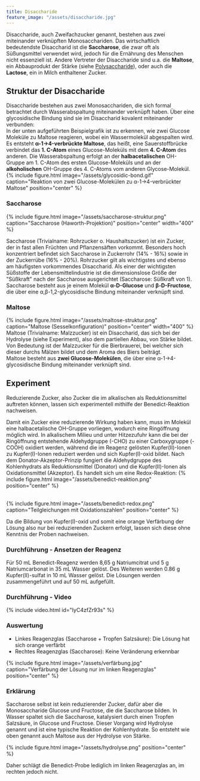 ```yaml
---
title: Disaccharide
feature_image: "/assets/disaccharide.jpg"
---
```


Disaccharide, auch Zweifachzucker genannt, bestehen aus zwei miteinander verknüpften Monosacchariden. Das wirtschaftlich bedeutendste Disaccharid ist die **Saccharose**, die zwar oft als Süßungsmittel verwendet wird, jedoch für die Ernährung des Menschen nicht essenziell ist.
Andere Vertreter der Disaccharide sind u.a. die **Maltose**, ein Abbauprodukt der Stärke (siehe [Polysaccharide](/polysaccharide)), oder auch die **Lactose**, ein in Milch enthaltener Zucker.

## Struktur der Disaccharide
Disaccharide bestehen aus zwei Monosacchariden, die sich formal betrachtet durch Wasserabspaltung miteinander verknüpft haben. Über eine glycosidische Bindung sind sie im Disaccharid kovalent miteinander verbunden:  
In der unten aufgeführten Beispielgrafik ist zu erkennen, wie zwei Glucose Moleküle zu Maltose reagieren, wobei ein Wassermolekül abgespalten wird. Es entsteht **α-1→4-verbrückte Maltose**, das heißt, eine Sauerstoffbrücke verbindet das **1. C-Atom** 
eines Glucose-Moleküls mit dem **4. C-Atom** des anderen. Die Wasserabspaltung erfolgt an der **halbacetalischen** OH-Gruppe am 1. C-Atom des ersten Glucose-Moleküls und an der **alkoholischen** OH-Gruppe des 4. C-Atoms vom anderen Glycose-Molekül.
{% include figure.html image="/assets/glycosidic-bond.gif" caption="Reaktion von zwei Glucose-Molekülen zu α-1→4-verbrückter Maltose" position="center" %}

### Saccharose
{% include figure.html image="/assets/saccharose-struktur.png" caption="Saccharose (Haworth-Projektion)" position="center" width="400" %}

Saccharose (Trivialname: Rohrzucker o. Haushaltszucker) ist ein Zucker, der in fast allen Früchten und Pflanzensäften vorkommt. Besonders hoch konzentriert befindet sich Saccharose in Zuckerrohr (14% - 16%) sowie in der Zuckerrübe (16% - 20%). Rohrzucker gilt als wichtigstes und
ebenso am häufigsten vorkommendes Disaccharid. Als einer der wichtigsten Süßstoffe der Lebensmittelindustrie ist die dimensionslose Größe der "Süßkraft" nach der Saccharose ausgerichtet (Saccharose: Süßkraft von 1).  
Saccharose besteht aus je einem Molekül **α-D-Glucose** und **β-D-Fructose**, die über eine α,β-1,2-glycosidische Bindung miteinander verknüpft sind.

### Maltose
{% include figure.html image="/assets/maltose-struktur.png" caption="Maltose (Sesselkonfiguration)" position="center" width="400" %}
Maltose (Trivialname: Malzzucker) ist ein Disaccharid, das sich bei der Hydrolyse (siehe Experiment), also dem partiellen Abbau, von Stärke bildet. Von Bedeutung ist der Malzzucker für die Bierbrauerei, bei welcher sich dieser durchs Mälzen bildet und dem Aroma des Biers beiträgt.  
Maltose besteht aus **zwei Glucose-Molekülen**, die über eine α-1→4-glycosidische Bindung miteinander verknüpft sind.


## Experiment
Reduzierende Zucker, also Zucker die im alkalischen als Reduktionsmittel auftreten können, lassen sich experimentell mithilfe der Benedict-Reaktion nachweisen.

Damit ein Zucker eine reduzierende Wirkung haben kann, muss im Molekül eine halbacetalische OH-Gruppe vorliegen, wodurch eine Ringöffnung möglich wird. In alkalischem Milieu und unter Hitzezufuhr kann die bei der Ringöffnung entstehende Aldehydgruppe (-CHO) zu einer Carboxygruppe (-COOH) oxidiert
werden, während die im Reagenz gelösten Kupfer(II)-Ionen zu Kupfer(I)-Ionen reduziert werden und sich Kupfer(I)-oxid bildet.
Nach dem Donator-Akzeptor-Prinzip fungiert die Aldehydgruppe des Kohlenhydrats als Reduktionsmittel (Donator) und die Kupfer(II)-Ionen als Oxidationsmittel (Akzeptor). Es handelt sich um eine Redox-Reaktion:
{% include figure.html image="/assets/benedict-reaktion.png" position="center" %}<br/><br/>

{% include figure.html image="/assets/benedict-redox.png" caption="Teilgleichungen mit Oxidationszahlen" position="center" %}

Da die Bildung von Kupfer(I)-oxid und somit eine orange Verfärbung der Lösung also nur bei reduzierenden Zuckern erfolgt, lassen sich diese ohne Kenntnis der Proben nachweisen.
### Durchführung - Ansetzen der Reagenz
Für 50 mL Benedict-Reagenz werden 8,65 g Natriumcitrat und 5 g Natriumcarbonat in 35 mL Wasser gelöst. Des Weiteren werden 0.86 g Kupfer(II)-sulfat in 10 mL Wasser gelöst. Die Lösungen werden zusammengeführt und auf 50 mL aufgefüllt.
### Durchführung - Video
{% include video.html id="IyC4zfZr93s" %}

### Auswertung
- Linkes Reagenzglas (Saccharose + Tropfen Salzsäure): Die Lösung hat sich orange verfärbt
- Rechtes Reagenzglas (Saccharose): Keine Veränderung erkennbar

{% include figure.html image="/assets/verfärbung.jpg" caption="Verfärbung der Lösung nur im linken Reagenzglas" position="center" %}

### Erklärung
Saccharose selbst ist kein reduzierender Zucker, dafür aber die Monosaccharide Glucose und Fructose, die die Saccharose bilden. In Wasser spaltet sich die Saccharose, katalysiert durch einen Tropfen Salzsäure, in Glucose und Fructose.
Dieser Vorgang wird Hydrolyse genannt und ist eine typische Reaktion der Kohlenhydrate. So entsteht wie oben genannt auch Maltose aus der Hydrolyse von Stärke.

{% include figure.html image="/assets/hydrolyse.png" position="center" %}

Daher schlägt die Benedict-Probe lediglich im linken Reagenzglas an, im rechten jedoch nicht.
